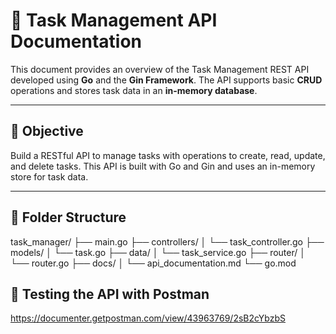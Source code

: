# 📘 Task Management API Documentation

This document provides an overview of the Task Management REST API developed using **Go** and the **Gin Framework**. The API supports basic **CRUD** operations and stores task data in an **in-memory database**.

---

## 🎯 Objective

Build a RESTful API to manage tasks with operations to create, read, update, and delete tasks. This API is built with Go and Gin and uses an in-memory store for task data.

---

## 📁 Folder Structure

task_manager/
├── main.go
├── controllers/
│   └── task_controller.go
├── models/
│   └── task.go
├── data/
│   └── task_service.go
├── router/
│   └── router.go
├── docs/
│   └── api_documentation.md
└── go.mod

## 🧲 Testing the API with Postman
https://documenter.getpostman.com/view/43963769/2sB2cYbzbS